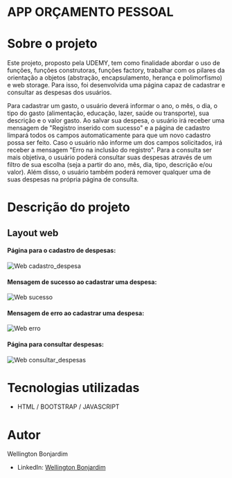 # APP ORÇAMENTO PESSOAL

# Sobre o projeto

Este projeto, proposto pela UDEMY, tem como finalidade abordar o uso de funções, funções construtoras, funções factory, trabalhar com os pilares da orientação a objetos (abstração, encapsulamento, herança e polimorfismo) e web storage. Para isso, foi desenvolvida uma página capaz de cadastrar e consultar as despesas dos usuários.

Para cadastrar um gasto, o usuário deverá informar o ano, o mês, o dia, o tipo do gasto (alimentação, educação, lazer, saúde ou transporte), sua descrição e o valor gasto. Ao salvar sua despesa, o usuário irá receber uma mensagem de "Registro inserido com sucesso" e a página de cadastro limpará todos os campos automaticamente para que um novo cadastro possa ser feito. Caso o usuário não informe um dos campos solicitados, irá receber a mensagem "Erro na inclusão do registro". Para a consulta ser mais objetiva, o usuário poderá consultar suas despesas através de um filtro de sua escolha (seja a partir do ano, mês, dia, tipo, descrição e/ou valor). Além disso, o usuário também poderá remover qualquer uma de suas despesas na própria página de consulta. 

# Descrição do projeto

## Layout web
#### Página para o cadastro de despesas:

![Web cadastro_despesa](https://github.com/wellington-bonjardim/wellington-bonjardim-projeto-APP-ORCAMENTO-PESSOAL/blob/master/assets/cadastrar_despesa.PNG)

#### Mensagem de sucesso ao cadastrar uma despesa:

![Web sucesso](https://github.com/wellington-bonjardim/wellington-bonjardim-projeto-APP-ORCAMENTO-PESSOAL/blob/master/assets/registro_sucesso.PNG)

#### Mensagem de erro ao cadastrar uma despesa: 

![Web erro](https://github.com/wellington-bonjardim/wellington-bonjardim-projeto-APP-ORCAMENTO-PESSOAL/blob/master/assets/registro_erro.PNG)

#### Página para consultar despesas: 

![Web consultar_despesas](https://github.com/wellington-bonjardim/wellington-bonjardim-projeto-APP-ORCAMENTO-PESSOAL/blob/master/assets/consultar_despesas.PNG)

# Tecnologias utilizadas
- HTML / BOOTSTRAP / JAVASCRIPT

# Autor

Wellington Bonjardim

- LinkedIn: [Wellington Bonjardim](https://www.linkedin.com/in/wellington-bonjardim/)
